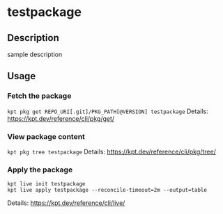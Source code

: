 # testpackage

## Description
sample description

## Usage

### Fetch the package
`kpt pkg get REPO_URI[.git]/PKG_PATH[@VERSION] testpackage`
Details: https://kpt.dev/reference/cli/pkg/get/

### View package content
`kpt pkg tree testpackage`
Details: https://kpt.dev/reference/cli/pkg/tree/

### Apply the package
```
kpt live init testpackage
kpt live apply testpackage --reconcile-timeout=2m --output=table
```
Details: https://kpt.dev/reference/cli/live/
